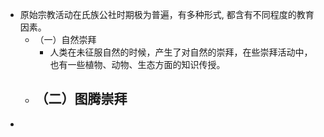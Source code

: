 - 原始宗教活动在氏族公社时期极为普遍，有多种形式, 都含有不同程度的教育因素。
	- （一）自然崇拜
		- 人类在未征服自然的时候，产生了对自然的崇拜，在些崇拜活动中，也有一些植物、动物、生态方面的知识传授。
	- （二）图腾崇拜
		-
-